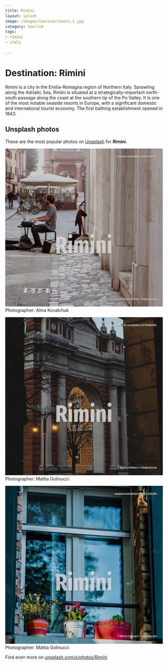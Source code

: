 ```yaml
---
title: Rimini
layout: splash
image: /images/tourism/rimini.1.jpg
category: tourism
tags:
- rimini
- italy

---
```

# Destination: Rimini

Rimini  is a city in the Emilia-Romagna region of Northern Italy.  Sprawling along the Adriatic Sea, Rimini is situated at a strategically-important north-south  passage along the coast at the southern tip of the Po Valley. It is one of the most notable seaside resorts in Europe, with a significant domestic and  international tourist economy. The first bathing establishment opened in 1843. 

 
## Unsplash photos
These are the most popular photos on [Unsplash](https://unsplash.com) for **Rimini**.
 
![Rimini](/images/tourism/rimini.1.jpg)
Photographer:  Alina Kovalchuk
 
![Rimini](/images/tourism/rimini.2.jpg)
Photographer:  Mattia Golinucci
 
![Rimini](/images/tourism/rimini.3.jpg)
Photographer:  Mattia Golinucci
 
Find even more on [unsplash.com/s/photos/Rimini](https://unsplash.com/s/photos/Rimini)
 
